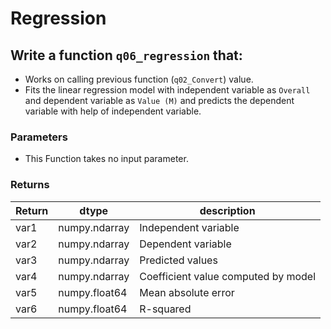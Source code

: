 # Regression


## Write a function `q06_regression` that:
- Works on calling previous function (`q02_Convert`) value.
- Fits the linear regression model with independent variable as `Overall`
and dependent variable as `Value (M)` and predicts the dependent variable with help of 
independent variable.

### Parameters
- This Function takes no input parameter.

### Returns

| Return | dtype | description |
| --- | --- | --- |
|var1 | numpy.ndarray |Independent variable  |
|var2 |numpy.ndarray | Dependent variable |
|var3| numpy.ndarray | Predicted values |
|var4 | numpy.ndarray | Coefficient value computed by model  |
|var5 | numpy.float64 | Mean absolute error |
|var6 | numpy.float64 | R-squared |

 